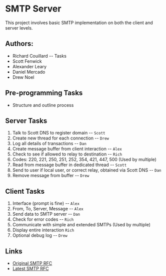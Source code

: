 SMTP Server
==========
This project involves basic SMTP implementation on both the client and server levels.

Authors:
----------
* Richard Couillard -- Tasks
* Scott Fenwick
* Alexander Leary
* Daniel Mercado
* Drew Noel

Pre-programming Tasks
----------
* Structure and outline process

Server Tasks
----------
1. Talk to Scott DNS to register domain -- `Scott`
2. Create new thread for each connection -- `Drew`
3. Log all details of transactions -- `Dan`
4. Create message buffer from client interaction -- `Alex`
5. Check to see if allowed to relay to destination -- `Rich`
6. Codes: 220, 221, 250, 251, 252, 354, 421, 447, 500 (Used by multiple)
7. Read from message buffer in dedicated thread -- `Scott`
8. Send to user if local user, or correct relay, obtained via Scott DNS -- `Dan`
9. Remove message from buffer -- `Drew`

Client Tasks
----------
1. Interface (prompt is fine) -- `Alex`
2. From, To, Server, Message -- `Alex`
3. Send data to SMTP server -- `Dan`
4. Check for error codes -- `Rich`
5. Communicate with simple and extended SMTPs (Used by multiple)
6. Display entire interaction `Rich`
7. Optional debug log -- `Drew`

Links
----------
* [Original SMTP RFC](http://tools.ietf.org/html/rfc0821 "RFC0821")
* [Latest SMTP RFC](http://tools.ietf.org/html/rfc5321 "RFC5321")